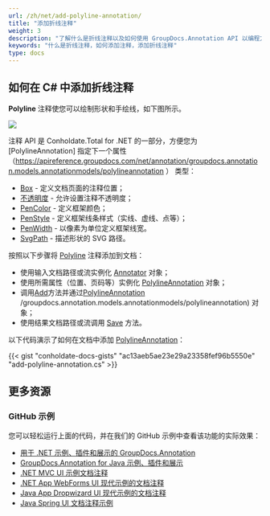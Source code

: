 ```yaml
---
url: /zh/net/add-polyline-annotation/
title: "添加折线注释"
weight: 3
description: "了解什么是折线注释以及如何使用 GroupDocs.Annotation API 以编程方式将其添加到文档中，该 API 是 Conholdate.Total for .NET 的一部分。"
keywords: "什么是折线注释，如何添加注释，添加折线注释"
type: docs
---
```


## 如何在 C# 中添加折线注释

**Polyline** 注释使您可以绘制形状和手绘线，如下图所示。

![](annotation/net/images/add-polyline-annotation.png)

注释 API 是 Conholdate.Total for .NET 的一部分，方便您为 [PolylineAnnotation] 指定下一个属性（https://apireference.groupdocs.com/net/annotation/groupdocs.annotation.models.annotationmodels/polylineannotation ） 类型：

* [Box](https://apireference.groupdocs.com/annotation/net/groupdocs.annotation.models.annotationmodels/areaannotation/properties/box) - 定义文档页面的注释位置；
* [不透明度](https://apireference.groupdocs.com/annotation/net/groupdocs.annotation.models.annotationmodels/areaannotation/properties/opacity) - 允许设置注释不透明度；
* [PenColor](https://apireference.groupdocs.com/annotation/net/groupdocs.annotation.models.annotationmodels/areaannotation/properties/pencolor) - 定义框架颜色；
* [PenStyle](https://apireference.groupdocs.com/annotation/net/groupdocs.annotation.models.annotationmodels/areaannotation/properties/penstyle) - 定义框架线条样式（实线、虚线、点等）；
* [PenWidth](https://apireference.groupdocs.com/annotation/net/groupdocs.annotation.models.annotationmodels/areaannotation/properties/penwidth) - 以像素为单位定义框架线宽。
* [SvgPath](https://apireference.groupdocs.com/annotation/net/groupdocs.annotation.models.annotationmodels/polylineannotation/properties/svgpath) - 描述形状的 SVG 路径。

按照以下步骤将 [Polyline](https://apireference.groupdocs.com/annotation/net/groupdocs.annotation.models.annotationmodels/polylineannotation) 注释添加到文档：

* 使用输入文档路径或流实例化 [Annotator](https://apireference.groupdocs.com/net/annotation/groupdocs.annotation/annotator) 对象；
* 使用所需属性（位置、页码等）实例化 [PolylineAnnotation](https://apireference.groupdocs.com/net/annotation/groupdocs.annotation.models.annotationmodels/polylineannotation) 对象；
* 调用[Add](https://apireference.groupdocs.com/net/annotation/groupdocs.annotation/annotator/methods/add)方法并通过[PolylineAnnotation](https://apireference.groupdocs.com/net/annotation) /groupdocs.annotation.models.annotationmodels/polylineannotation) 对象；
* 使用结果文档路径或流调用 [Save](https://apireference.groupdocs.com/net/annotation/groupdocs.annotation/annotator/methods/save/index) 方法。

以下代码演示了如何在文档中添加 [PolylineAnnotation](https://apireference.groupdocs.com/net/annotation/groupdocs.annotation.models.annotationmodels/polylineannotation)：

{{< gist "conholdate-docs-gists" "ac13aeb5ae23e29a23358fef96b5550e" "add-polyline-annotation.cs" >}}

## 更多资源
### GitHub 示例
您可以轻松运行上面的代码，并在我们的 GitHub 示例中查看该功能的实际效果：

* [用于 .NET 示例、插件和展示的 GroupDocs.Annotation](https://github.com/groupdocs-annotation/GroupDocs.Annotation-for-.NET)
* [GroupDocs.Annotation for Java 示例、插件和展示](https://github.com/groupdocs-annotation/GroupDocs.Annotation-for-Java)
* [.NET MVC UI 示例文档注释](https://github.com/groupdocs-annotation/GroupDocs.Annotation-for-.NET-MVC)
* [.NET App WebForms UI 现代示例的文档注释](https://github.com/groupdocs-annotation/GroupDocs.Annotation-for-.NET-WebForms)
* [Java App Dropwizard UI 现代示例的文档注释](https://github.com/groupdocs-annotation/GroupDocs.Annotation-for-Java-Dropwizard)
* [Java Spring UI 文档注释示例](https://github.com/groupdocs-annotation/GroupDocs.Annotation-for-Java-Spring)
    




